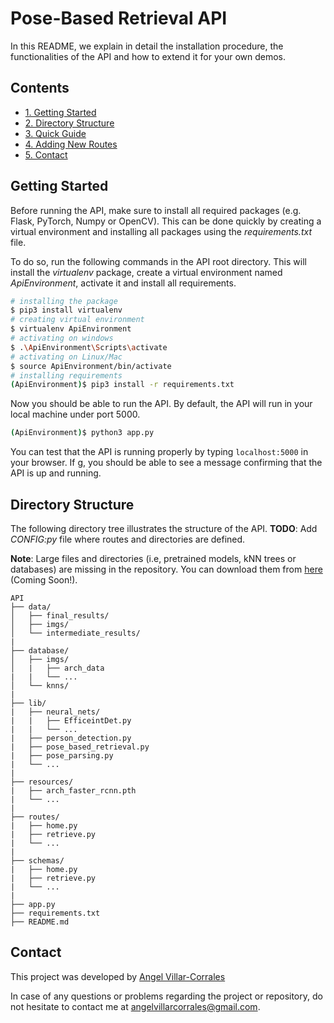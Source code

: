 # Pose-Based Retrieval API

In this README, we explain in detail the installation procedure, the functionalities of the API and how to extend it for your own demos.


## Contents

 * [1. Getting Started](#getting-started)
 * [2. Directory Structure](#directory-structure)
 * [3. Quick Guide](#quick-guide)
 * [4. Adding New Routes](#adding-new-routes)
 * [5. Contact](#contact)


## Getting Started

Before running the API, make sure to install all required packages (e.g. Flask, PyTorch, Numpy or OpenCV). This can be done quickly by creating a virtual environment and installing all packages using the *requirements.txt* file.

To do so, run the following commands in the API root directory. This will install the *virtualenv* package, create a virtual environment named *ApiEnvironment*, activate it and install all requirements.

```bash
# installing the package
$ pip3 install virtualenv
# creating virtual environment
$ virtualenv ApiEnvironment
# activating on windows
$ .\ApiEnvironment\Scripts\activate
# activating on Linux/Mac
$ source ApiEnvironment/bin/activate
# installing requirements
(ApiEnvironment)$ pip3 install -r requirements.txt
```

Now you should be able to run the API. By default, the API will run in your local machine under port 5000.

```bash
(ApiEnvironment)$ python3 app.py
```

You can test that the API is running properly by typing `localhost:5000` in your browser. If g, you should be able to see a message confirming that the API is up and running.


## Directory Structure

The following directory tree illustrates the structure of the API.
**TODO**: Add *CONFIG:py* file where routes and directories are defined.

**Note**: Large files and directories (i.e, pretrained models, kNN trees or databases) are missing in the repository. You can download them from [here]() (Coming Soon!).

```
API
├── data/
│   ├── final_results/
│   ├── imgs/
│   └── intermediate_results/
|
├── database/
│   ├── imgs/
│   |   ├── arch_data
|   |   └── ...
│   └── knns/
|
├── lib/
|   ├── neural_nets/
|   |   ├── EfficeintDet.py
|   |   └── ...
|   ├── person_detection.py
|   ├── pose_based_retrieval.py
|   ├── pose_parsing.py
|   └── ...
|   
├── resources/
|   ├── arch_faster_rcnn.pth
|   └── ...
|
├── routes/
|   ├── home.py
|   ├── retrieve.py
|   └── ...
|
├── schemas/
|   ├── home.py
|   ├── retrieve.py
|   └── ...
|
├── app.py
├── requirements.txt
├── README.md
```



## Contact

This project was developed by [Angel Villar-Corrales](http://angelvillarcorrales.com/templates/home.php)

In case of any questions or problems regarding the project or repository, do not hesitate to contact me at angelvillarcorrales@gmail.com.

